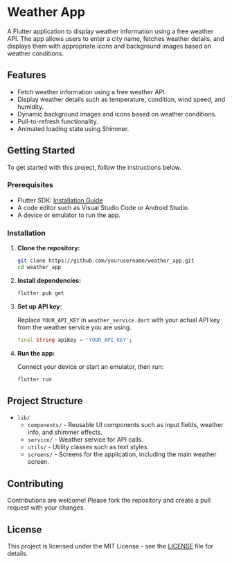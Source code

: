 # Weather App

A Flutter application to display weather information using a free weather API. The app allows users to enter a city name, fetches weather details, and displays them with appropriate icons and background images based on weather conditions.

## Features

- Fetch weather information using a free weather API.
- Display weather details such as temperature, condition, wind speed, and humidity.
- Dynamic background images and icons based on weather conditions.
- Pull-to-refresh functionality.
- Animated loading state using Shimmer.



## Getting Started

To get started with this project, follow the instructions below.

### Prerequisites

- Flutter SDK: [Installation Guide](https://flutter.dev/docs/get-started/install)
- A code editor such as Visual Studio Code or Android Studio.
- A device or emulator to run the app.

### Installation

1. **Clone the repository:**

    ```bash
    git clone https://github.com/yourusername/weather_app.git
    cd weather_app
    ```

2. **Install dependencies:**

    ```bash
    flutter pub get
    ```

3. **Set up API key:**

    Replace `YOUR_API_KEY` in `weather_service.dart` with your actual API key from the weather service you are using.

    ```dart
    final String apiKey = 'YOUR_API_KEY';
    ```

4. **Run the app:**

    Connect your device or start an emulator, then run:

    ```bash
    flutter run
    ```

## Project Structure

- `lib/`
  - `components/` - Reusable UI components such as input fields, weather info, and shimmer effects.
  - `service/` - Weather service for API calls.
  - `utils/` - Utility classes such as text styles.
  - `screens/` - Screens for the application, including the main weather screen.

## Contributing

Contributions are welcome! Please fork the repository and create a pull request with your changes.

## License

This project is licensed under the MIT License - see the [LICENSE](LICENSE) file for details.
